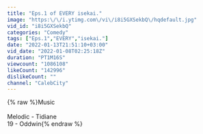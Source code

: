 ```yaml
---
title: "Eps.1 of EVERY isekai."
image: "https:\/\/i.ytimg.com\/vi\/i8i5GXSekbQ\/hqdefault.jpg"
vid_id: "i8i5GXSekbQ"
categories: "Comedy"
tags: ["Eps.1","EVERY","isekai."]
date: "2022-01-13T21:51:10+03:00"
vid_date: "2022-01-08T02:25:18Z"
duration: "PT1M16S"
viewcount: "1086108"
likeCount: "142996"
dislikeCount: ""
channel: "CalebCity"
---
```

{% raw %}Music<br /><br />Melodic - Tidiane<br />19 - Oddwin{% endraw %}
